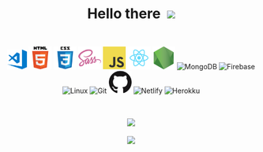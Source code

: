 <div align="center">
  <h1> Hello there &nbsp;<img src="https://media.giphy.com/media/hvRJCLFzcasrR4ia7z/giphy.gif" width="35px"></h1>
  <br/>
<p align="center">
    <img alt="Visual Studio Code" width="40px" src="https://raw.githubusercontent.com/github/explore/80688e429a7d4ef2fca1e82350fe8e3517d3494d/topics/visual-studio-code/visual-studio-code.png">
    <img alt="HTML5" width="46px" src="https://raw.githubusercontent.com/github/explore/80688e429a7d4ef2fca1e82350fe8e3517d3494d/topics/html/html.png">
    <img alt="CSS3" width="46px" src="https://raw.githubusercontent.com/github/explore/80688e429a7d4ef2fca1e82350fe8e3517d3494d/topics/css/css.png">
    <img alt="Sass" width="46px" src="https://raw.githubusercontent.com/github/explore/80688e429a7d4ef2fca1e82350fe8e3517d3494d/topics/sass/sass.png">
    <img alt="JavaScript" width="46px" src="https://raw.githubusercontent.com/github/explore/80688e429a7d4ef2fca1e82350fe8e3517d3494d/topics/javascript/javascript.png">
    <img alt="React" width="46px" src="https://raw.githubusercontent.com/github/explore/80688e429a7d4ef2fca1e82350fe8e3517d3494d/topics/react/react.png">
    <img alt="Node.js" width="46px" src="https://raw.githubusercontent.com/github/explore/80688e429a7d4ef2fca1e82350fe8e3517d3494d/topics/nodejs/nodejs.png">
    <img alt="MongoDB" width="46px" src="https://img.icons8.com/color/452/mongodb.png">
    <img alt="Firebase" width="37px" src="https://firebase.google.com/downloads/brand-guidelines/PNG/logo-logomark.png">
    <img alt="Linux" width="43px" src="https://1000logos.net/wp-content/uploads/2017/03/LINUX-LOGO.png">
    <img alt="Git" width="46px" src="https://git-scm.com/images/logos/downloads/Git-Icon-1788C.png">
    <img alt="GitHub" width="46px" src="https://raw.githubusercontent.com/github/explore/78df643247d429f6cc873026c0622819ad797942/topics/github/github.png">
    <img alt="Netlify" width="47px" src="https://www.netlify.com/img/press/logos/logomark.png">
    <img alt="Herokku" width="46px" src="https://www.pngrepo.com/png/303683/180/heroku-logo.png">
</p>
  <br />
  <br />
  <img
    src="https://github-readme-stats.vercel.app/api?username=hulchenko&show_icons=true&theme=react&&hide_border=true"
  />
 <br />
  <br />
         <img
    src="https://github-readme-stats.vercel.app/api/top-langs/?username=hulchenko&layout=compact&&theme=react&&hide_border=true"
  />
</div>
